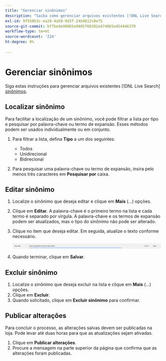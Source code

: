```yaml
---
title: "Gerenciar sinônimos"
description: "Saiba como gerenciar arquivos existentes [!DNL Live Search] sinônimos."
exl-id: 9f910b3c-ea28-4a50-9d3f-24b4812c0e75
source-git-commit: bffbede99865e9085f60392e474065a454446370
workflow-type: tm+mt
source-wordcount: '224'
ht-degree: 0%

---
```


# Gerenciar sinônimos

Siga estas instruções para gerenciar arquivos existentes [!DNL Live Search] [sinônimos](synonyms.md).

## Localizar sinônimo

Para facilitar a localização de um sinônimo, você pode filtrar a lista por tipo e pesquisar por palavra-chave ou termo de expansão.  Esses métodos podem ser usados individualmente ou em conjunto.

1. Para filtrar a lista, defina **Tipo** a um dos seguintes:

   * Todos
   * Unidirecional
   * Bidirecional

1. Para pesquisar uma palavra-chave ou termo de expansão, insira pelo menos três caracteres em **Pesquisar por** caixa.

## Editar sinônimo

1. Localize o sinônimo que deseja editar e clique em **Mais** (...) opções.

1. Clique em **Editar**.
A palavra-chave é o primeiro termo na lista e cada termo é separado por vírgula. A palavra-chave e os termos de expansão podem ser atualizados, mas o tipo do sinônimo não pode ser alterado.
1. Clique no item que deseja editar. Em seguida, atualize o texto conforme necessário.

   ![editar sinônimo bidirecional](assets/synonym-two-way-edit.png)

1. Quando terminar, clique em **Salvar**.

## Excluir sinônimo

1. Localize o sinônimo que deseja excluir na lista e clique em **Mais** (...) opções.
1. Clique em **Excluir**.
1. Quando solicitado, clique em **Excluir sinônimo** para confirmar.

## Publicar alterações

Para concluir o processo, as alterações salvas devem ser publicadas na loja. Pode levar até duas horas para que as atualizações sejam ativadas.

1. Clique em **Publicar alterações**.
1. Procure a mensagem na parte superior da página que confirma que as alterações foram publicadas.

